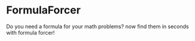 # FormulaForcer
Do you need a formula for your math problems? now find them in seconds with formula forcer!
